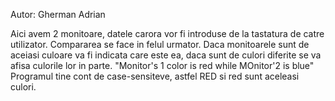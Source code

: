 Autor: Gherman Adrian

Aici avem 2 monitoare, datele carora vor fi introduse de la tastatura de catre
utilizator. Compararea se face in felul urmator. Daca monitoarele sunt de aceiasi
culoare va fi indicata care este ea, daca sunt de culori diferite se va afisa
culorile lor in parte. "Monitor's 1 color is red while MOnitor'2 is blue" 
Programul tine cont de case-sensiteve, astfel RED si red sunt aceleasi culori. 